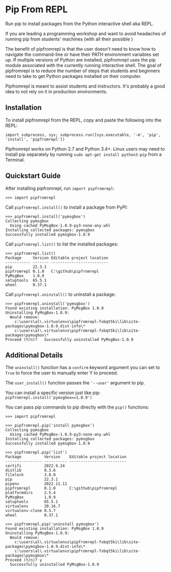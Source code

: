 Pip From REPL
======

Run pip to install packages from the Python interactive shell aka REPL.

If you are leading a programming workshop and want to avoid headaches of running pip from students' machines (with all their possible )

The benefit of pipfromrepl is that the user doesn't need to know how to navigate the command-line or have their PATH environment variables set up. If multiple versions of Python are installed, pipfromrepl uses the pip module associated with the currently running interactive shell. The goal of pipfromrepl is to reduce the number of steps that students and beginners need to take to get Python packages installed on their computer.

Pipfromrepl is meant to assist students and instructors. It's probably a good idea to not rely on it in production environments.

Installation
------------

To install pipfromrepl from the REPL, copy and paste the following into the REPL:

    import subprocess, sys; subprocess.run([sys.executable, '-m', 'pip', 'install', 'pipfromrepl'])

Pipfromrepl works on Python 2.7 and Python 3.4+. Linux users may need to install pip separately by running `sudo apt-get install python3-pip` from a Terminal.


Quickstart Guide
----------------

After installing pipfromrepl, run `import pipfromrepl`:

    >>> import pipfromrepl

Call `pipfromrepl.install()` to install a package from PyPI:

    >>> pipfromrepl.install('pymsgbox')
    Collecting pymsgbox
      Using cached PyMsgBox-1.0.9-py3-none-any.whl
    Installing collected packages: pymsgbox
    Successfully installed pymsgbox-1.0.9

Call `pipfromrepl.list()` to list the installed packages:

    >>> pipfromrepl.list()
    Package     Version Editable project location
    ----------- ------- -------------------------
    pip         22.3.1
    pipfromrepl 0.1.0   C:\github\pipfromrepl
    PyMsgBox    1.0.9
    setuptools  65.5.1
    wheel       0.37.1

Call `pipfromrepl.uninstall()` to uninstall a package:

    >>> pipfromrepl.uninstall('pymsgbox')
    Found existing installation: PyMsgBox 1.0.9
    Uninstalling PyMsgBox-1.0.9:
      Would remove:
        c:\users\al\.virtualenvs\pipfromrepl-fxbqt5ki\lib\site-packages\pymsgbox-1.0.9.dist-info\*
        c:\users\al\.virtualenvs\pipfromrepl-fxbqt5ki\lib\site-packages\pymsgbox\*
    Proceed (Y/n)?   Successfully uninstalled PyMsgBox-1.0.9


Additional Details
----------------

The `uninstall()` function has a `confirm` keyword argument you can set to `True` to force the user to manually enter Y to proceed.

The `user_install()` function passes the `'--user'` argument to pip.

You can install a specific version just like pip: `pipfromrepl.install('pymsgbox==1.0.9')`

You can pass pip commands to pip directly with the `pip()` functions:

    >>> import pipfromrepl

    >>> pipfromrepl.pip('install pymsgbox')
    Collecting pymsgbox
      Using cached PyMsgBox-1.0.9-py3-none-any.whl
    Installing collected packages: pymsgbox
    Successfully installed pymsgbox-1.0.9

    >>> pipfromrepl.pip('list')
    Package          Version    Editable project location
    ---------------- ---------- -------------------------
    certifi          2022.9.24
    distlib          0.3.6
    filelock         3.8.0
    pip              22.3.1
    pipenv           2022.11.11
    pipfromrepl      0.1.0      C:\github\pipfromrepl
    platformdirs     2.5.4
    PyMsgBox         1.0.9
    setuptools       65.5.1
    virtualenv       20.16.7
    virtualenv-clone 0.5.7
    wheel            0.37.1

    >>> pipfromrepl.pip('uninstall pymsgbox')
    Found existing installation: PyMsgBox 1.0.9
    Uninstalling PyMsgBox-1.0.9:
      Would remove:
        c:\users\al\.virtualenvs\pipfromrepl-fxbqt5ki\lib\site-packages\pymsgbox-1.0.9.dist-info\*
        c:\users\al\.virtualenvs\pipfromrepl-fxbqt5ki\lib\site-packages\pymsgbox\*
    Proceed (Y/n)? y
      Successfully uninstalled PyMsgBox-1.0.9

